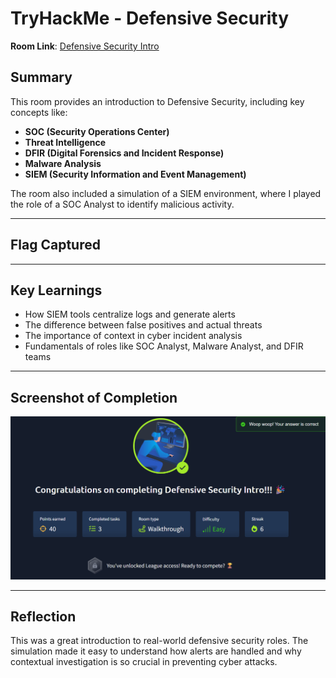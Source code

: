 # TryHackMe - Defensive Security 

**Room Link**: [Defensive Security Intro](https://tryhackme.com/room/defensivesecurityintro)

## Summary

This room provides an introduction to Defensive Security, including key concepts like:

- **SOC (Security Operations Center)**
- **Threat Intelligence**
- **DFIR (Digital Forensics and Incident Response)**
- **Malware Analysis**
- **SIEM (Security Information and Event Management)**

The room also included a simulation of a SIEM environment, where I played the role of a SOC Analyst to identify malicious activity.

---

## Flag Captured


---

## Key Learnings

- How SIEM tools centralize logs and generate alerts
- The difference between false positives and actual threats
- The importance of context in cyber incident analysis
- Fundamentals of roles like SOC Analyst, Malware Analyst, and DFIR teams

---

## Screenshot of Completion

![Room Completion](https://github.com/MayankQuery/tryhackme-writeups/blob/main/defensive-security/defensive-security-completion.png)

---

## Reflection

This was a great introduction to real-world defensive security roles. The simulation made it easy to understand how alerts are handled and why contextual investigation is so crucial in preventing cyber attacks.
